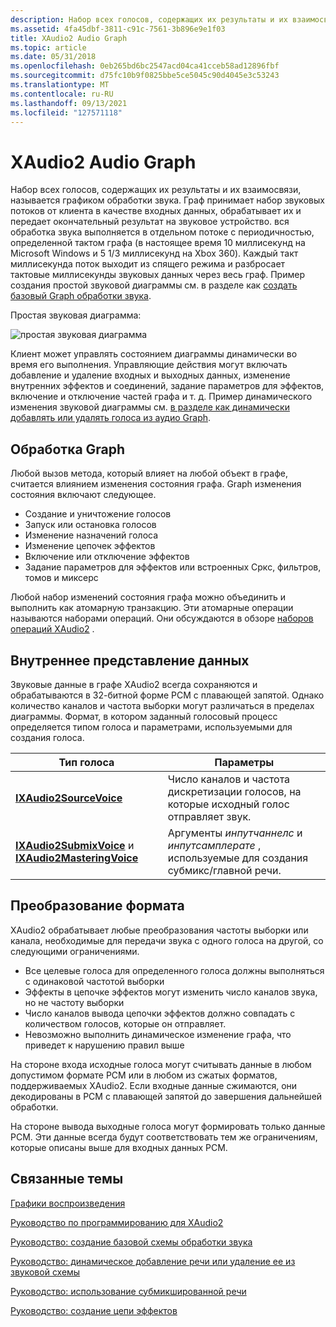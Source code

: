 ```yaml
---
description: Набор всех голосов, содержащих их результаты и их взаимосвязи, называется графиком обработки звука.
ms.assetid: 4fa45dbf-3811-c91c-7561-3b896e9e1f03
title: XAudio2 Audio Graph
ms.topic: article
ms.date: 05/31/2018
ms.openlocfilehash: 0eb265bd6bc2547acd04ca41cceb58ad12896fbf
ms.sourcegitcommit: d75fc10b9f0825bbe5ce5045c90d4045e3c53243
ms.translationtype: MT
ms.contentlocale: ru-RU
ms.lasthandoff: 09/13/2021
ms.locfileid: "127571118"
---
```

# <a name="xaudio2-audio-graph"></a>XAudio2 Audio Graph

Набор всех голосов, содержащих их результаты и их взаимосвязи, называется графиком обработки звука. Граф принимает набор звуковых потоков от клиента в качестве входных данных, обрабатывает их и передает окончательный результат на звуковое устройство. вся обработка звука выполняется в отдельном потоке с периодичностью, определенной тактом графа (в настоящее время 10 миллисекунд на Microsoft Windows и 5 1/3 миллисекунд на Xbox 360). Каждый такт миллисекунда поток выходит из спящего режима и разбросает тактовые миллисекунды звуковых данных через весь граф. Пример создания простой звуковой диаграммы см. в разделе как [создать базовый Graph обработки звука](how-to--build-a-basic-audio-processing-graph.md).

Простая звуковая диаграмма:

![простая звуковая диаграмма](images/xaudio2-audio-graph.png)

Клиент может управлять состоянием диаграммы динамически во время его выполнения. Управляющие действия могут включать добавление и удаление входных и выходных данных, изменение внутренних эффектов и соединений, задание параметров для эффектов, включение и отключение частей графа и т. д. Пример динамического изменения звуковой диаграммы см. [в разделе как динамически добавлять или удалять голоса из аудио Graph](how-to--dynamically-add-or-remove-voices-from-an-audio-graph.md).

## <a name="processing-the-graph"></a>Обработка Graph

Любой вызов метода, который влияет на любой объект в графе, считается влиянием изменения состояния графа. Graph изменения состояния включают следующее.

-   Создание и уничтожение голосов
-   Запуск или остановка голосов
-   Изменение назначений голоса
-   Изменение цепочек эффектов
-   Включение или отключение эффектов
-   Задание параметров для эффектов или встроенных Сркс, фильтров, томов и миксерс

Любой набор изменений состояния графа можно объединить и выполнить как атомарную транзакцию. Эти атомарные операции называются наборами операций. Они обсуждаются в обзоре [наборов операций XAudio2](xaudio2-operation-sets.md) .

## <a name="internal-data-representation"></a>Внутреннее представление данных

Звуковые данные в графе XAudio2 всегда сохраняются и обрабатываются в 32-битной форме PCM с плавающей запятой. Однако количество каналов и частота выборки могут различаться в пределах диаграммы. Формат, в котором заданный голосовый процесс определяется типом голоса и параметрами, используемыми для создания голоса.



| Тип голоса                                                                                                      | Параметры                                                                                     |
|-----------------------------------------------------------------------------------------------------------------|------------------------------------------------------------------------------------------------|
| [**IXAudio2SourceVoice**](/windows/desktop/api/xaudio2/nn-xaudio2-ixaudio2sourcevoice)                                                              | Число каналов и частота дискретизации голосов, на которые исходный голос отправляет звук.         |
| [**IXAudio2SubmixVoice**](/windows/desktop/api/xaudio2/nn-xaudio2-ixaudio2submixvoice) и [ **IXAudio2MasteringVoice**](/windows/desktop/api/xaudio2/nn-xaudio2-ixaudio2masteringvoice) | Аргументы *инпутчаннелс* и *инпутсамплерате* , используемые для создания субмикс/главной речи. |



 

## <a name="format-conversion"></a>Преобразование формата

XAudio2 обрабатывает любые преобразования частоты выборки или канала, необходимые для передачи звука с одного голоса на другой, со следующими ограничениями.

-   Все целевые голоса для определенного голоса должны выполняться с одинаковой частотой выборки
-   Эффекты в цепочке эффектов могут изменить число каналов звука, но не частоту выборки
-   Число каналов вывода цепочки эффектов должно совпадать с количеством голосов, которые он отправляет.
-   Невозможно выполнить динамическое изменение графа, что приведет к нарушению правил выше

На стороне входа исходные голоса могут считывать данные в любом допустимом формате PCM или в любом из сжатых форматов, поддерживаемых XAudio2. Если входные данные сжимаются, они декодированы в PCM с плавающей запятой до завершения дальнейшей обработки.

На стороне вывода выходные голоса могут формировать только данные PCM. Эти данные всегда будут соответствовать тем же ограничениям, которые описаны выше для входных данных PCM.

## <a name="related-topics"></a>Связанные темы

<dl> <dt>

[Графики воспроизведения](audio-graphs.md)
</dt> <dt>

[Руководство по программированию для XAudio2](programming-guide.md)
</dt> <dt>

[Руководство: создание базовой схемы обработки звука](how-to--build-a-basic-audio-processing-graph.md)
</dt> <dt>

[Руководство: динамическое добавление речи или удаление ее из звуковой схемы](how-to--dynamically-add-or-remove-voices-from-an-audio-graph.md)
</dt> <dt>

[Руководство: использование субмикшированной речи](how-to--use-submix-voices.md)
</dt> <dt>

[Руководство: создание цепи эффектов](how-to--create-an-effect-chain.md)
</dt> </dl>

 

 



